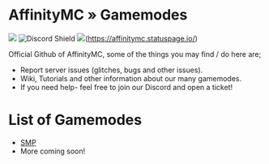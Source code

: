 # AffinityMC » Gamemodes
![](https://visitor-badge.glitch.me/badge?page_id=affinitynetwork.gamemodes) ![Discord Shield](https://discordapp.com/api/guilds/498196968535752724/widget.png?style=shield) ![](https://img.shields.io/badge/Server-Online-brightgreen)(https://affinitymc.statuspage.io/)

Official Github of AffinityMC, some of the things you may find / do here are;
- Report server issues (glitches, bugs and other issues).
- Wiki, Tutorials and other information about our many gamemodes.
- If you need help- feel free to join our Discord and open a ticket!

# List of Gamemodes
- [SMP](https://github.com/AffinityNetwork/Gamemodes/wiki)
- More coming soon!
